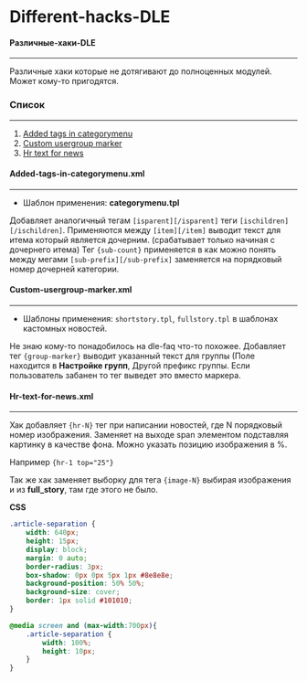 # Different-hacks-DLE
#### Различные-хаки-DLE
---
Различные хаки которые не дотягивают до полноценных модулей.
Может кому-то пригодятся.

### Список
---
 1. [Added tags in categorymenu](https://github.com/TeraMoune/Different-hacks-DLE#added-tags-in-categorymenuxml)
 2. [Custom usergroup marker](https://github.com/TeraMoune/Different-hacks-DLE#custom-usergroup-markerxml)
 3. [Hr text for news](https://github.com/TeraMoune/Different-hacks-DLE#hr-text-for-newsxml)


#### Added-tags-in-categorymenu.xml
---
  - Шаблон применения: **categorymenu.tpl**
  
Добавляет аналогичный тегам `[isparent][/isparent]` теги `[ischildren][/ischildren]`.
Применяются между `[item][/item]` выводит текст для итема который является дочерним. (срабатывает только начиная с дочернего итема)
Тег `{sub-count}` применяется в как можно понять между мегами `[sub-prefix][/sub-prefix]` заменяется на порядковый номер дочерней категории.


#### Custom-usergroup-marker.xml
---
  - Шаблоны применения: `shortstory.tpl`, `fullstory.tpl` в шаблонах кастомных новостей.
  
Не знаю кому-то понадобилось на dle-faq что-то похожее. Добавляет тег `{group-marker}` выводит указанный текст для группы (Поле находится в **Настройке групп**, Другой префикс группы. Если пользователь забанен то тег выведет это вместо маркера.


#### Hr-text-for-news.xml
---
Хак добавляет `{hr-N}` тег при написании новостей, где N порядковый номер изображения. Заменяет на выходе span элементом подставляя картинку в качестве фона. Можно указать позицию изображения в %. 

Например `{hr-1 top="25"}`

Так же хак заменяет выборку для тега `{image-N}` выбирая изображения и из **full_story**, там где этого не было.

**CSS**
```CSS
.article-separation {
    width: 640px;
    height: 15px;
    display: block;
    margin: 0 auto;
    border-radius: 3px;
    box-shadow: 0px 0px 5px 1px #8e8e8e;
    background-position: 50% 50%;
    background-size: cover;
    border: 1px solid #101010;	
}

@media screen and (max-width:700px){
    .article-separation {
        width: 100%;
        height: 10px;	
    }
}
```
